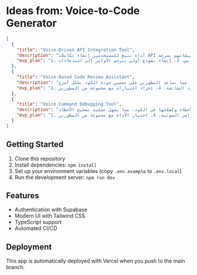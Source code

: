 # Ideas from: Voice-to-Code Generator

```json
[
  {
    "title": "Voice-Driven API Integration Tool",
    "description": "أداة تتيح للمستخدمين إنشاء تكاملات API باستخدام الأوامر الصوتية، مما يسهل على المطورين إضافة وظائف جديدة إلى تطبيقاتهم بسرعة.",
    "mvp_plan": "1. تطوير واجهة مستخدم بسيطة لتلقي الأوامر الصوتية. 2. استخدام مكتبة لتحويل الأوامر الصوتية إلى نص. 3. إنشاء نموذج أولي يترجم الأوامر إلى استدعاءات API. 4. اختبار الأداة مع بعض واجهات API الشائعة."
  },
  {
    "title": "Voice-Based Code Review Assistant",
    "description": "مساعد ذكي يقوم بمراجعة الكود بناءً على الأوامر الصوتية، مما يساعد المطورين على تحسين جودة الكود بشكل أسرع.",
    "mvp_plan": "1. بناء نموذج أولي يستخدم الذكاء الاصطناعي لتحليل الكود. 2. تطوير واجهة صوتية بسيطة لتلقي الأوامر. 3. دمج أدوات تحليل الكود الشائعة. 4. إجراء اختبارات مع مجموعة من المطورين."
  },
  {
    "title": "Voice Command Debugging Tool",
    "description": "أداة تتيح للمطورين استخدام الأوامر الصوتية لتحديد الأخطاء وإصلاحها في الكود، مما يسهل عملية تصحيح الأخطاء.",
    "mvp_plan": "1. تطوير واجهة مستخدم صوتية لتلقي أوامر التصحيح. 2. استخدام تقنيات الذكاء الاصطناعي لتحديد الأخطاء الشائعة. 3. بناء نموذج أولي يمكنه تقديم اقتراحات إصلاح بناءً على الأوامر الصوتية. 4. اختبار الأداة مع مجموعة من المطورين."
  }
]
```

## Getting Started

1. Clone this repository
2. Install dependencies: `npm install`
3. Set up your environment variables (copy `.env.example` to `.env.local`)
4. Run the development server: `npm run dev`

## Features

- Authentication with Supabase
- Modern UI with Tailwind CSS
- TypeScript support
- Automated CI/CD

## Deployment

This app is automatically deployed with Vercel when you push to the main branch.